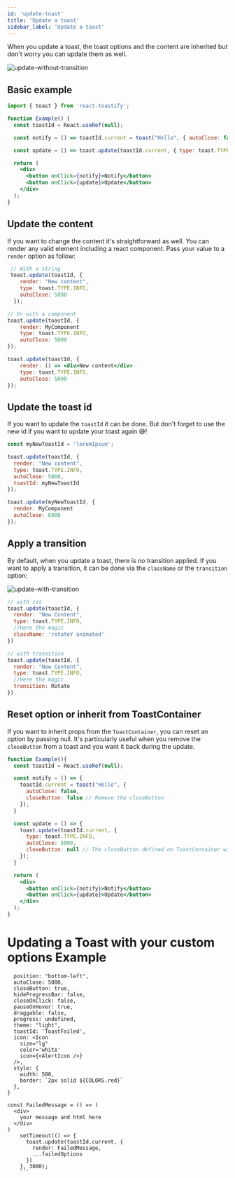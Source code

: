 ```yaml
---
id: 'update-toast'
title: 'Update a toast'
sidebar_label: 'Update a toast'
---
```


When you update a toast, the toast options and the content are inherited but don't worry you can update them as well.

![update-without-transition](https://user-images.githubusercontent.com/5574267/33761953-1ce2e0ea-dc0b-11e7-8967-a63c1185ce0e.gif)

## Basic example

```jsx
import { toast } from 'react-toastify';

function Example() {
  const toastId = React.useRef(null);

  const notify = () => toastId.current = toast("Hello", { autoClose: false });

  const update = () => toast.update(toastId.current, { type: toast.TYPE.INFO, autoClose: 5000 });

  return (
    <div>
      <button onClick={notify}>Notify</button>
      <button onClick={update}>Update</button>
    </div>
  );
}
```

## Update the content

If you want to change the content it's straightforward as well. You can render any valid element including a react component. Pass your value to a `render` option as follow:

```jsx
 // With a string
 toast.update(toastId, {
    render: "New content",
    type: toast.TYPE.INFO,
    autoClose: 5000
  });

// Or with a component
toast.update(toastId, {
    render: MyComponent
    type: toast.TYPE.INFO,
    autoClose: 5000
});

toast.update(toastId, {
    render: () => <div>New content</div>
    type: toast.TYPE.INFO,
    autoClose: 5000
});
```

## Update the toast id

If you want to update the `toastId` it can be done. But don't forget to use the new id if you want to update your toast again 😅!

```jsx
const myNewToastId = 'loremIpsum';

toast.update(toastId, {
  render: "New content",
  type: toast.TYPE.INFO,
  autoClose: 5000,
  toastId: myNewToastId
});

toast.update(myNewToastId, {
  render: MyComponent
  autoClose: 6000
}); 
```

## Apply a transition

By default, when you update a toast, there is no transition applied. If you want to apply a transition, it can be done via the `className` or the `transition` option:

![update-with-transition](https://user-images.githubusercontent.com/5574267/33761952-1cc9d55a-dc0b-11e7-9a05-29186ea1c1f0.gif)

```jsx
// with css
toast.update(toastId, {
  render: "New Content",
  type: toast.TYPE.INFO,
  //Here the magic
  className: 'rotateY animated'
})

// with transition
toast.update(toastId, {
  render: "New Content",
  type: toast.TYPE.INFO,
  //Here the magic
  transition: Rotate
})
```

## Reset option or inherit from ToastContainer

If you want to inherit props from the `ToastContainer`, you can reset an option by passing null.
It's particularly useful when you remove the `closeButton` from a toast and you want it back during the update.

```jsx
function Example(){
  const toastId = React.useRef(null);

  const notify = () => {
    toastId.current = toast("Hello", {
      autoClose: false,
      closeButton: false // Remove the closeButton
    });
  }

  const update = () => {
    toast.update(toastId.current, {
      type: toast.TYPE.INFO,
      autoClose: 5000,
      closeButton: null // The closeButton defined on ToastContainer will be used
    });
  }

  return (
    <div>
      <button onClick={notify}>Notify</button>
      <button onClick={update}>Update</button>
    </div>
  );
}
```

# Updating a Toast with your custom options Example
```const failedOptions = {
  position: "bottom-left",
  autoClose: 5000,
  closeButton: true,
  hideProgressBar: false,
  closeOnClick: false,
  pauseOnHover: true,
  draggable: false,
  progress: undefined,
  theme: "light",
  toastId: 'ToastFailed',
  icon: <Icon
    size="lg"
    color='white'
    icon={<AlertIcon />}
  />,
  style: {
    width: 500,
    border: `2px solid ${COLORS.red}`
  },
}

const FailedMessage = () => (
  <div>
    your message and html here
  </div>
)
    setTimeout(() => {
      toast.update(toastId.current, {
        render: FailedMessage,
        ...failedOptions
      })
    }, 3000);
    ```
